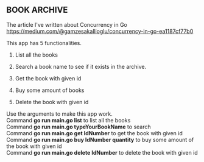 ## BOOK ARCHIVE

  The article I've written about Concurrency in Go https://medium.com/@gamzesakallioglu/concurrency-in-go-ea1187cf77b0
       
    
This app has 5 functionalities.
 
 1. List all the books

 2. Search a book name to see if it exists in the archive.
 
 3. Get the book with given id

 3. Buy some amount of books

 4. Delete the book with given id

Use the arguments to make this app work.      
Command **go run main.go list** to list all the books      
Command **go run main.go typeYourBookName** to search         
Command **go run main.go get IdNumber** to get the book with given id             
Command **go run main.go buy IdNumber quantity** to buy some amount of the book with given id            
Command **go run main.go delete IdNumber** to delete the book with given id          
